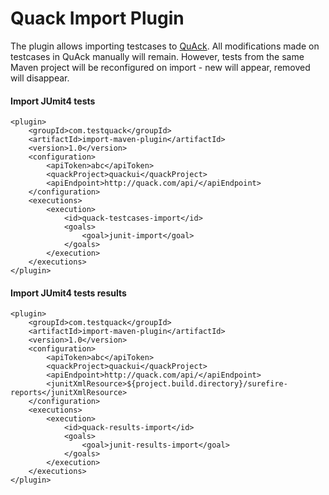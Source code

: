 Quack Import Plugin
==========

The plugin allows importing testcases to [QuAck](https://testquack.com). All modifications made on testcases in QuAck manually will remain. However, tests from the same Maven project will be reconfigured on import - new will appear, removed will disappear.


#### Import JUmit4 tests
```
<plugin>
    <groupId>com.testquack</groupId>
    <artifactId>import-maven-plugin</artifactId>
    <version>1.0</version>
    <configuration>
        <apiToken>abc</apiToken>
        <quackProject>quackui</quackProject>
        <apiEndpoint>http://quack.com/api/</apiEndpoint>
    </configuration>
    <executions>
        <execution>
            <id>quack-testcases-import</id>
            <goals>
                <goal>junit-import</goal>
            </goals>
        </execution>
    </executions>
</plugin>
```

#### Import JUmit4 tests results
```
<plugin>
    <groupId>com.testquack</groupId>
    <artifactId>import-maven-plugin</artifactId>
    <version>1.0</version>
    <configuration>
        <apiToken>abc</apiToken>
        <quackProject>quackui</quackProject>
        <apiEndpoint>http://quack.com/api/</apiEndpoint>
        <junitXmlResource>${project.build.directory}/surefire-reports</junitXmlResource>
    </configuration>
    <executions>
        <execution>
            <id>quack-results-import</id>
            <goals>
                <goal>junit-results-import</goal>
            </goals>
        </execution>
    </executions>
</plugin>
```
